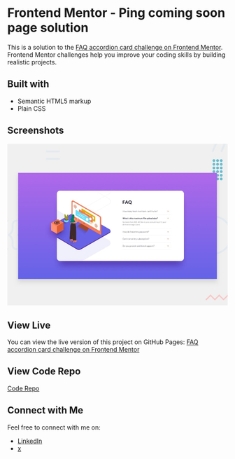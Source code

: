 # Frontend Mentor - Ping coming soon page solution

This is a solution to the [FAQ accordion card challenge on Frontend Mentor](https://www.frontendmentor.io/challenges/faq-accordion-card-XlyjD0Oam). Frontend Mentor challenges help you improve your coding skills by building realistic projects. 

## Built with

- Semantic HTML5 markup
- Plain CSS

## Screenshots

![Screenshot 1](img/screenshot.png)

## View Live

You can view the live version of this project on GitHub Pages: [FAQ accordion card challenge on Frontend Mentor](https://iamupo.github.io/FrontendMentor-Solutions/FAQ-accordion-card)

## View Code Repo
[Code Repo](https://github.com/iamupo/FrontendMentor-Solutions/tree/main/FAQ-accordion-card)

## Connect with Me

Feel free to connect with me on:

- [LinkedIn](https://www.linkedin.com/in/iamupo/)
- [x](https://www.x.com/iamupo/)
